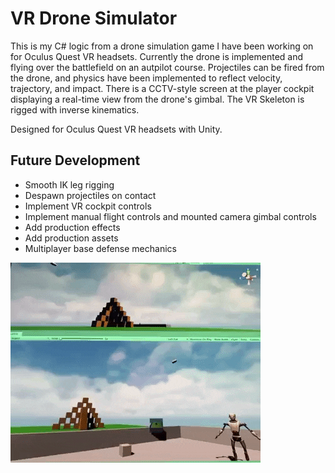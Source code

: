 # VR Drone Simulator
This is my C# logic from a drone simulation game I have been working on for Oculus Quest VR headsets. Currently the drone is implemented and flying over the battlefield on an autpilot course. Projectiles can be fired from the drone, and physics have been implemented to reflect velocity, trajectory, and impact. There is a CCTV-style screen at the player cockpit displaying a real-time view from the drone's gimbal. The VR Skeleton is rigged with inverse kinematics.

Designed for Oculus Quest VR headsets with Unity.

## Future Development
- Smooth IK leg rigging
- Despawn projectiles on contact
- Implement VR cockpit controls
- Implement manual flight controls and mounted camera gimbal controls
- Add production effects
- Add production assets
- Multiplayer base defense mechanics

![Drone Game Video](demo.gif)
